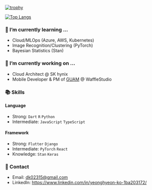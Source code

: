 [![trophy](https://github-profile-trophy.vercel.app/?username=yeonghyeonKO&theme=chalk&row=1&column=3)](https://github.com/ryo-ma/github-profile-trophy)

[![Top Langs](https://github-readme-stats.vercel.app/api/top-langs/?username=yeonghyeonKO&layout=compact&langs_count=8&theme=dracula)](https://github.com/yeonghyeonKO)

### 🌱 I’m currently learning ...
- Cloud/MLOps (Azure, AWS, Kubernetes)
- Image Recognition/Clustering (PyTorch)
- Bayesian Statistics (Stan)


### 🔭 I’m currently working on ...
- Cloud Architect @ SK hynix
- Mobile Developer & PM of [GUAM](https://github.com/wafflestudio/guam-community-client) @ WaffleStudio


### 📚 Skills
#### Language<br>
- Strong: ```Dart``` ```R``` ```Python```<br/>
- Intermediate: ```JavaScript``` ```TypeScript``` <br/>

#### Framework<br>
- Strong: ```Flutter``` ```Django```<br/>
- Intermediate: ```PyTorch``` ```React``` <br/>
- Knowledge: ```Stan``` ```Keras``` <br/>


### 📧 Contact 
- Email: dk02315@gmail.com
- LinkedIn: https://www.linkedin.com/in/yeonghyeon-ko-1ba203172/
